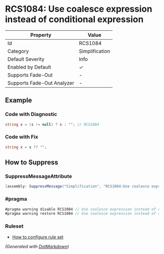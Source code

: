 # RCS1084: Use coalesce expression instead of conditional expression

| Property                    | Value          |
| --------------------------- | -------------- |
| Id                          | RCS1084        |
| Category                    | Simplification |
| Default Severity            | Info           |
| Enabled by Default          | &#x2713;       |
| Supports Fade\-Out          | \-             |
| Supports Fade\-Out Analyzer | \-             |

## Example

### Code with Diagnostic

```csharp
string x = (s != null) ? s : ""; // RCS1084
```

### Code with Fix

```csharp
string x = s ?? "";
```

## How to Suppress

### SuppressMessageAttribute

```csharp
[assembly: SuppressMessage("Simplification", "RCS1084:Use coalesce expression instead of conditional expression.", Justification = "<Pending>")]
```

### \#pragma

```csharp
#pragma warning disable RCS1084 // Use coalesce expression instead of conditional expression.
#pragma warning restore RCS1084 // Use coalesce expression instead of conditional expression.
```

### Ruleset

* [How to configure rule set](../HowToConfigureAnalyzers.md)

*\(Generated with [DotMarkdown](http://github.com/JosefPihrt/DotMarkdown)\)*